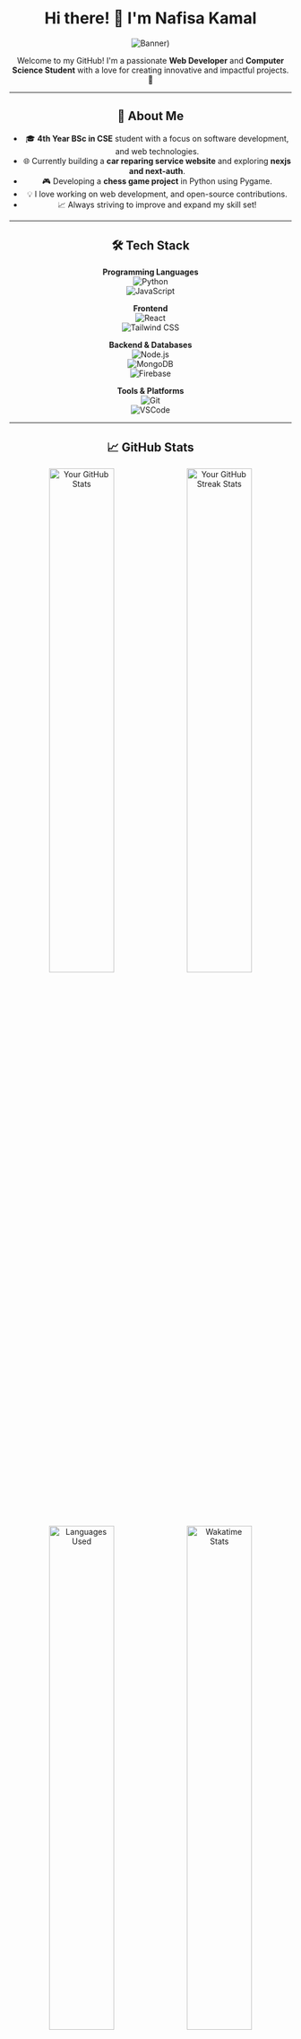 <div align="center">

# Hi there! 👋 I'm Nafisa Kamal  

![Banner](https://i.pinimg.com/736x/e5/50/16/e5501669d0d9b1a922e26eb813efa8c4.jpg))

Welcome to my GitHub! I'm a passionate **Web Developer** and **Computer Science Student** with a love for creating innovative and impactful projects. 🚀  

---

## 🌟 About Me  

- 🎓 **4th Year BSc in CSE** student with a focus on software development, and web technologies.  
- 🌐 Currently building a **car reparing service website** and exploring **nexjs and next-auth**.  
- 🎮 Developing a **chess game project** in Python using Pygame.  
- 💡 I love working on web development, and open-source contributions.  
- 📈 Always striving to improve and expand my skill set!  

---

## 🛠️ Tech Stack  

**Programming Languages**  
![Python](https://img.shields.io/badge/Python-3776AB?style=flat-square&logo=python&logoColor=white)  
![JavaScript](https://img.shields.io/badge/JavaScript-F7DF1E?style=flat-square&logo=javascript&logoColor=black)  

**Frontend**  
![React](https://img.shields.io/badge/React-61DAFB?style=flat-square&logo=react&logoColor=black)  
![Tailwind CSS](https://img.shields.io/badge/Tailwind_CSS-06B6D4?style=flat-square&logo=tailwind-css&logoColor=white)  

**Backend & Databases**  
![Node.js](https://img.shields.io/badge/Node.js-339933?style=flat-square&logo=node.js&logoColor=white)  
![MongoDB](https://img.shields.io/badge/MongoDB-47A248?style=flat-square&logo=mongodb&logoColor=white)  
![Firebase](https://img.shields.io/badge/Firebase-FFCA28?style=flat-square&logo=firebase&logoColor=black)  

**Tools & Platforms**  
![Git](https://img.shields.io/badge/Git-F05032?style=flat-square&logo=git&logoColor=white)  
![VSCode](https://img.shields.io/badge/VSCode-007ACC?style=flat-square&logo=visual-studio-code&logoColor=white)  

---

## 📈 GitHub Stats  

<p align="center">
  <img src="https://github-readme-stats.vercel.app/api?username=maahi-hue&show_icons=true&theme=radical" alt="Your GitHub Stats" width="48%" />
  <img src="https://github-readme-streak-stats.herokuapp.com/?user=maahi-hue&theme=radical" alt="Your GitHub Streak Stats" width="48%" />
</p>

<p align="center">
  <img src="https://github-readme-stats.vercel.app/api/top-langs/?username=maahi-hue&layout=compact&theme=radical" alt="Languages Used" width="48%" />
  <img src="https://github-readme-stats.vercel.app/api/wakatime?username=maahi-hue&theme=radical" alt="Wakatime Stats" width="48%" />
</p>
---

## 📫 Let's Connect  

- 📧 Email: [nafisakamal180@gmail.com](mailto:nafisakamal180@gmail.com)  
- 💼 LinkedIn: [LinkedIn Profile](https://www.linkedin.com/in/nafisa-kamal)
- Contact no.: 01845335595

---

✨ _"Building the future, one line of code at a time."_  

</div>
